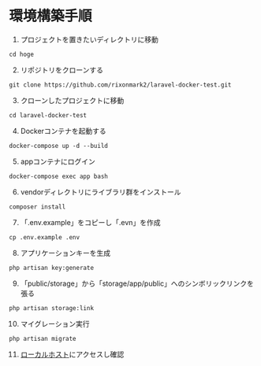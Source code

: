 # 環境構築手順
1. プロジェクトを置きたいディレクトリに移動
```
cd hoge
```

2. リポジトリをクローンする
```
git clone https://github.com/rixonmark2/laravel-docker-test.git
```

3. クローンしたプロジェクトに移動
```
cd laravel-docker-test
```

4. Dockerコンテナを起動する
```
docker-compose up -d --build
```

5. appコンテナにログイン
```
docker-compose exec app bash
```

6. vendorディレクトリにライブラリ群をインストール
```
composer install
```

7. 「.env.example」をコピーし「.evn」を作成
```
cp .env.example .env
```

8. アプリケーションキーを生成
```
php artisan key:generate
```

9. 「public/storage」から「storage/app/public」へのシンボリックリンクを張る
```
php artisan storage:link
```

10. マイグレーション実行
```
php artisan migrate
```

11. [ローカルホスト](http://127.0.0.1:8080/)にアクセスし確認